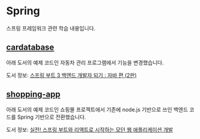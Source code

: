 # Spring

스프링 프레임워크 관련 학습 내용입니다.

## [cardatabase](/spring/cardatabase/)

아래 도서의 예제 코드인 자동차 관리 프로그램에서 기능을 변경했습니다.

도서 정보: [스프링 부트 3 백엔드 개발자 되기 : 자바 편 (2판)](https://www.yes24.com/Product/Goods/125668284)

## [shopping-app](/spring/shopping-app/)

아래 도서의 예제 코드인 쇼핑몰 프로젝트에서 기존에 node.js 기반으로 쓰인 백엔드 코드를 Spring 기반으로 전환했습니다.

도서 정보: [실전! 스프링 부트와 리액트로 시작하는 모던 웹 애플리케이션 개발](https://www.yes24.com/Product/Goods/117878070)
